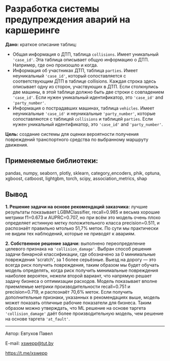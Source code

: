 # Разработка системы предупреждения аварий на каршеринге

**Дано:** краткое описание таблиц:
- Общая информация о ДТП, таблица `collisions`. Имеет уникальный `'case_id'`. Эта таблица описывает общую информацию о ДТП. Например, где оно произошло и когда.
- Информация об участниках ДТП, таблица `parties`. Имеет неуникальный `'case_id'`, который сопоставляется с соответствующим ДТП в таблице collisions. Каждая строка здесь описывает одну из сторон, участвующих в ДТП. Если столкнулись две машины, в этой таблице должно быть две строки с совпадением `'case_id'`. Если нужен уникальный идентификатор, это `'case_id'` and `'party_number'`.
- Информация о пострадавших машинах, таблица `vehicles`. Имеет неуникальные `'case_id'` и неуникальные `'party_number'`, которые сопоставляются с таблицей `collisions` и таблицей `parties`. Если нужен уникальный идентификатор, это `'case_id'` and `'party_number'`.

**Цель:** создание системы для оценки вероятности получения повреждений транспортного средства по выбранному маршруту движения.

## Применяемые библиотеки: 

pandas, numpy, seaborn, plotly, sklearn, category_encoders, phik, optuna, xgboost, catboost, lightgbm, torch, scipy, association_metrics, shap

## Вывод

**1. Решение задачи на основе рекомендаций заказчика:** лучшие результаты показывает LGBMClassifier, recall=0.985 и весьма хорошие метрики f1=0.673 и AUPRC=0.707, но при всём это модель очень плохо определяет истинную метку положительного класса precision=0.511, и распознаёт правильно мтолько 51,7% меток. По сути мы практически не видим тех наблюдений, которые не приводят к авариям.

**2. Собственное решение задачи:** выполнено переопределение целевого признака на `'collision_damage'`. Выбран способ решения задачи бинарной классификации, где обозначено за 0 минимальные повреждения 'scratch', за 1 более серьёзные. Выезд на дорогу — это всегда риск получить повреждения, таким образом мы будет обучать модель определять, когда риск получить минимальные повреждения наиболее вероятен, нежели второй вариант, что напрямую решает задачу бизнеса о оптимизации расходов. Модель показывает вполне приемлемые метрики производительности recall=0.751 и precision=0.719, и распознаёт 70,6% меток. Если получить дополнительные признаки, указанных в рекомендациях выше, модель может показать отличные рабочие показатели для бизнеса. Таким образом можно утверждать, что ML решение на основе таргета `'collision_damage'` даёт более производительную модель, чем решение на основе таргета `'at_fault'`.

---
Автор: Евтухов Павел

E-mail: xswepp@tut.by

https://t.me/xswepp
